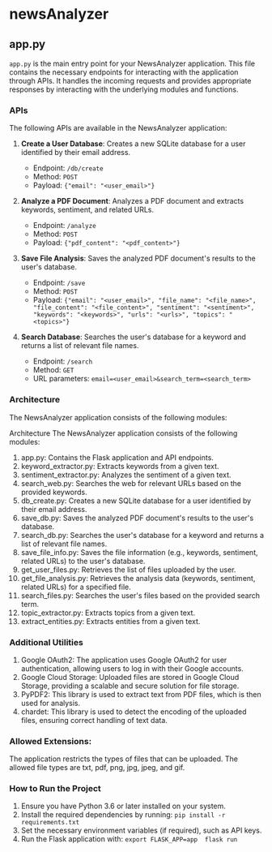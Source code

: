 # newsAnalyzer
## app.py

`app.py` is the main entry point for your NewsAnalyzer application. This file contains the necessary endpoints for interacting with the application through APIs. It handles the incoming requests and provides appropriate responses by interacting with the underlying modules and functions.

### APIs

The following APIs are available in the NewsAnalyzer application:

1. **Create a User Database**: Creates a new SQLite database for a user identified by their email address.
   - Endpoint: `/db/create`
   - Method: `POST`
   - Payload: `{"email": "<user_email>"}`

2. **Analyze a PDF Document**: Analyzes a PDF document and extracts keywords, sentiment, and related URLs.
   - Endpoint: `/analyze`
   - Method: `POST`
   - Payload: `{"pdf_content": "<pdf_content>"}`

3. **Save File Analysis**: Saves the analyzed PDF document's results to the user's database.
   - Endpoint: `/save`
   - Method: `POST`
   - Payload: `{"email": "<user_email>", "file_name": "<file_name>", "file_content": "<file_content>", "sentiment": "<sentiment>", "keywords": "<keywords>", "urls": "<urls>", "topics": "<topics>"}`

4. **Search Database**: Searches the user's database for a keyword and returns a list of relevant file names.
   - Endpoint: `/search`
   - Method: `GET`
   - URL parameters: `email=<user_email>&search_term=<search_term>`

### Architecture

The NewsAnalyzer application consists of the following modules:

Architecture
The NewsAnalyzer application consists of the following modules:

1. app.py: Contains the Flask application and API endpoints.
2. keyword_extractor.py: Extracts keywords from a given text.
3. sentiment_extractor.py: Analyzes the sentiment of a given text.
4. search_web.py: Searches the web for relevant URLs based on the provided keywords.
5. db_create.py: Creates a new SQLite database for a user identified by their email address.
6. save_db.py: Saves the analyzed PDF document's results to the user's database.
7. search_db.py: Searches the user's database for a keyword and returns a list of relevant file names.
8. save_file_info.py: Saves the file information (e.g., keywords, sentiment, related URLs) to the user's database.
9. get_user_files.py: Retrieves the list of files uploaded by the user.
10. get_file_analysis.py: Retrieves the analysis data (keywords, sentiment, related URLs) for a specified file.
11. search_files.py: Searches the user's files based on the provided search term.
12. topic_extractor.py: Extracts topics from a given text.
13. extract_entities.py: Extracts entities from a given text.

### Additional Utilities
1. Google OAuth2: The application uses Google OAuth2 for user authentication, allowing users to log in with their Google accounts.
2. Google Cloud Storage: Uploaded files are stored in Google Cloud Storage, providing a scalable and secure solution for file storage.
3. PyPDF2: This library is used to extract text from PDF files, which is then used for analysis.
4. chardet: This library is used to detect the encoding of the uploaded files, ensuring correct handling of text data.
### Allowed Extensions: 
The application restricts the types of files that can be uploaded. The allowed file types are txt, pdf, png, jpg, jpeg, and gif.

### How to Run the Project

1. Ensure you have Python 3.6 or later installed on your system.
2. Install the required dependencies by running: `pip install -r requirements.txt`
3. Set the necessary environment variables (if required), such as API keys.
4. Run the Flask application with: `export FLASK_APP=app 
flask run`

